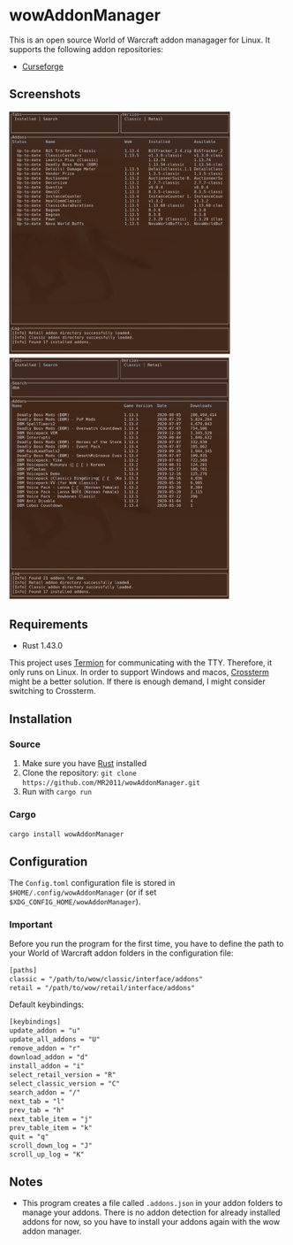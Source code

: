 # wowAddonManager

This is an open source World of Warcraft addon managager for Linux. It supports the following addon repositories:

- [Curseforge](https://www.curseforge.com/)

## Screenshots

<img src="./screenshots/installed.png" width=400> <img src="./screenshots/search.png" width=400>

## Requirements

- Rust 1.43.0

This project uses [Termion](https://gitlab.redox-os.org/redox-os/termion) for communicating with the TTY. Therefore, it only runs on Linux. In order to support Windows and macos, [Crossterm](https://github.com/crossterm-rs/crossterm) might be a better solution. If there is enough demand, I might consider switching to Crossterm.

## Installation

### Source

1. Make sure you have [Rust](https://rustup.rs/) installed 
2. Clone the repository: `git clone https://github.com/MR2011/wowAddonManager.git`
3. Run with `cargo run`

### Cargo

`cargo install wowAddonManager`

## Configuration

The `Config.toml` configuration file is stored in `$HOME/.config/wowAddonManager` (or if set `$XDG_CONFIG_HOME/wowAddonManager`). 

### Important

Before you run the program for the first time, you have to define the path to your World of Warcraft addon folders in the configuration file:

```
[paths]
classic = "/path/to/wow/classic/interface/addons"
retail = "/path/to/wow/retail/interface/addons"
```

Default keybindings:

```
[keybindings]
update_addon = "u"
update_all_addons = "U"
remove_addon = "r"
download_addon = "d"
install_addon = "i"
select_retail_version = "R"
select_classic_version = "C"
search_addon = "/"
next_tab = "l"
prev_tab = "h"
next_table_item = "j"
prev_table_item = "k"
quit = "q"
scroll_down_log = "J"
scroll_up_log = "K"
```

## Notes

- This program creates a file called `.addons.json` in your addon folders to manage your addons. There is no addon detection for already installed addons for now, so you have to install your addons again with the wow addon manager.
